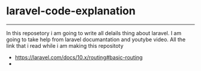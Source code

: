 # laravel-code-explanation
---
In this reposetory i am going to write all delails thing about laravel. I am going to take help from laravel documantation and youtybe video. 
All the link that i read while i am making this repositoty

- https://laravel.com/docs/10.x/routing#basic-routing
- 
